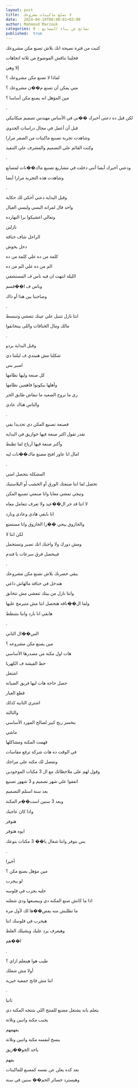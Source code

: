 ```yaml
---
layout: post
title:  لا تصنّع ماكينات مشروعك
date:   2024-04-10T00:00:01+03:00
author: Mahmoud Marzouk
categories: 9 - نصائح عن بناء المصانع
published:  true
---
```

كتبت من فترة نصيحة انك بلاش تصنع مكن مشروعك

فخلينا نناقش الموضوع من ثلاثة اتجاهات

إلا وهي

لماذا لا تصنع مكن مشروعك ؟

متي يمكن أن تصنع م��ن مشروعك ؟

مين المؤهل انه يصنع مكن أساسا ؟

.

لكن قبل ده دعني أخبرك ��ني في الأساس مهندس تصميم ميكانيكي

قبل أن أعمل في مجال دراسات الجدوي

وشاهدت تجربة تصنيع ماكينات من الصفر مرارا

وكنت القائم علي التصميم والمشرف علي التنفيذ

.

ودعني أخبرك أيضا أنني دخلت في مشاريع تصنيع ماك��نات لمصانع

وشاهدت هذه التجربة مرارا أيضا

.

وقبل البداية دعني أحكي لك حكاية

واحد قال لمراته البسي ولبسي العيال

وتعالي اعشيكوا برا النهارده

نازلين

الراجل شاف خناقة

دخل يحوش

كلمة من ده علي كلمة من ده

الم من ده علي الم من ده

الليلة انتهت ان فيه ناس ف المستشفي

وناس ف ا��قسم

وصاحبنا بين هذا أو ذاك

.

انتا نازل تتنيل علي عينك تتعشي وتنبسط

مالك ومال الخناقات واللى بيتخانقوا

.

وقبل البداية بردو

شكلنا مش هنبتدي ف ليلتنا دي

اصبر بس

كل صنعة وليها نظامها

وأهلها بيكونوا فاهمين نظامها

زي ما تروح الصعيد ما تبقاش طايق الحر

والناس هناك عادي

.

فصنعة تصنيع المكن دي تحديدا بقي

تقدر تقول اكتر صنعة فيها خوازيق في البداية

وأكبر صنعة فيها أرباح لما تظبط

امال انا عاوز افتح مصنع ماك��نات ليه

.

المشكلة بتحصل امتي

تحصل لما انتا صنعتك الورق أو الخشب أو البلاستيك

وتيجي تمشي معايا وانا صنعتي تصنيع المكن

لا انتا قد حر ال��عيد ولا تعرف تتعامل معاه

انا بابقي هادي وعادي وبارد

والخازوق ييجي ��را الخازوق وانا مستمتع

لكن انتا لا

ومش دورك ولا واجبك انك تصبر وتستحمل

فبيحصل فرق سرعات يا فندم

.

يبقي حضرتك بلاش تصنع مكن مشروعك

هتدخل في خناقة مالهاش داعي

وانتا نازل من بيتك تتعشي مش تتخانق

ولما ال��ناقة هتحصل انتا مش متبرمج عليها

هابقي انا بارد وانتا بتتنطط

.

الس��ال التاني

مين يصنع مكن مشروعه ؟

هات اول مكنة من مصدرها الأساسي

حط الفيشة ف الكهربا

اشتغل

حصل حاجة هات ليها فريق الصيانة

قطع الغيار

اشتري التانية كذلك

والتالتة

بتخسر ربح كبير لصالح المورد الأساسي

ماشي

فهمت المكنة ومشاكلها

في الوقت ده هات شركة ترفع مقاسات

وتفصل لك مكنة علي مزاجك

وقول لهم على ملاحظاتك مع ال 3 مكنات الموجودين

اتفقوا علي شهر تصميم و 3 شهور تصنيع

بعد سنة استلم التصميم

وبعد 3 سنين است��م المكنة

واذا كان عاجبك

هتوفر

ايوه هتوفر

بس بتوفر وانتا شغال با�� 3 مكنات بتوعك

.

أخيرا

مين مؤهل يصنع مكن ؟

لو بيجرب

خليه يجرب في فلوسه

اذا ما كانش صنع المكنة دي وبيصنعها ودي شغلته

ما تطلبش منه يفص��ها لك لأول مرة

هيجرب في فلوسك انتا

وهيعرف يرد عليك ويشيلك الغلط

ا��هم

.

طيب هوا هيتعلم ازاي ؟

أولا مش شغلك

انتا مش فاتح جمعية خيرية

.

ثانيا

يتعلم بانه يشتغل مصنع للمنتج اللي بتنتجه المكنة دي

يجيب مكنة واتنين وتلاتة

يفهمهم

ينسخ لنفسه مكنة واتنين وتلاتة

ياخد الخو��زيق

يفهم

بعد كده يعلن عن نفسه كمصنع للماكينات

وهيسترد خسائر الخم�� سنين في سنة
